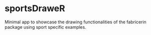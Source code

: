 # sportsDraweR
Minimal app to showcase the drawing functionalities of the fabricerin package using sport specific examples.
